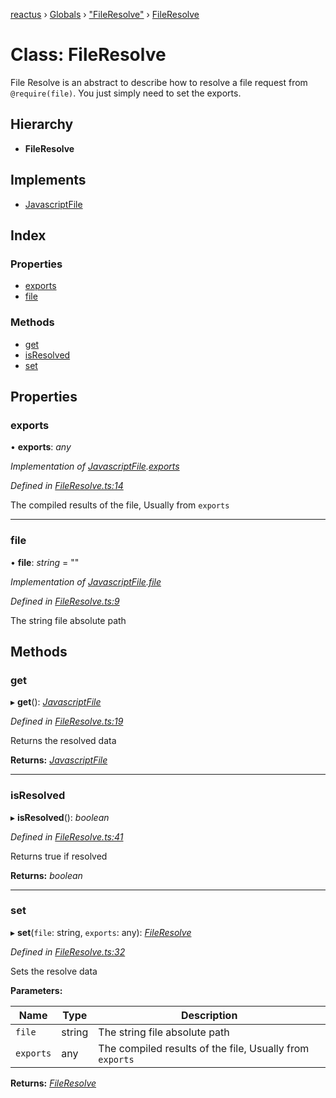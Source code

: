 [reactus](../README.md) › [Globals](../globals.md) › ["FileResolve"](../modules/_fileresolve_.md) › [FileResolve](_fileresolve_.fileresolve.md)

# Class: FileResolve

File Resolve is an abstract to describe how to resolve a file request from
`@require(file)`. You just simply need to set the exports.

## Hierarchy

* **FileResolve**

## Implements

* [JavascriptFile](../interfaces/_fileresolve_.javascriptfile.md)

## Index

### Properties

* [exports](_fileresolve_.fileresolve.md#exports)
* [file](_fileresolve_.fileresolve.md#file)

### Methods

* [get](_fileresolve_.fileresolve.md#get)
* [isResolved](_fileresolve_.fileresolve.md#isresolved)
* [set](_fileresolve_.fileresolve.md#set)

## Properties

###  exports

• **exports**: *any*

*Implementation of [JavascriptFile](../interfaces/_fileresolve_.javascriptfile.md).[exports](../interfaces/_fileresolve_.javascriptfile.md#exports)*

*Defined in [FileResolve.ts:14](https://github.com/Openovate/reactus/blob/b750986/src/FileResolve.ts#L14)*

The compiled results of the file, Usually from `exports`

___

###  file

• **file**: *string* = ""

*Implementation of [JavascriptFile](../interfaces/_fileresolve_.javascriptfile.md).[file](../interfaces/_fileresolve_.javascriptfile.md#file)*

*Defined in [FileResolve.ts:9](https://github.com/Openovate/reactus/blob/b750986/src/FileResolve.ts#L9)*

The string file absolute path

## Methods

###  get

▸ **get**(): *[JavascriptFile](../interfaces/_fileresolve_.javascriptfile.md)*

*Defined in [FileResolve.ts:19](https://github.com/Openovate/reactus/blob/b750986/src/FileResolve.ts#L19)*

Returns the resolved data

**Returns:** *[JavascriptFile](../interfaces/_fileresolve_.javascriptfile.md)*

___

###  isResolved

▸ **isResolved**(): *boolean*

*Defined in [FileResolve.ts:41](https://github.com/Openovate/reactus/blob/b750986/src/FileResolve.ts#L41)*

Returns true if resolved

**Returns:** *boolean*

___

###  set

▸ **set**(`file`: string, `exports`: any): *[FileResolve](_fileresolve_.fileresolve.md)*

*Defined in [FileResolve.ts:32](https://github.com/Openovate/reactus/blob/b750986/src/FileResolve.ts#L32)*

Sets the resolve data

**Parameters:**

Name | Type | Description |
------ | ------ | ------ |
`file` | string | The string file absolute path |
`exports` | any | The compiled results of the file, Usually from `exports`  |

**Returns:** *[FileResolve](_fileresolve_.fileresolve.md)*

